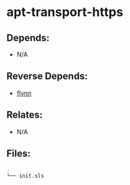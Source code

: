 # apt-transport-https

## Depends:

  -  N/A

## Reverse Depends:

  -  [flynn](/salt/flynn)

## Relates:

  -  N/A

## Files:

```bash
.
└── init.sls
```
